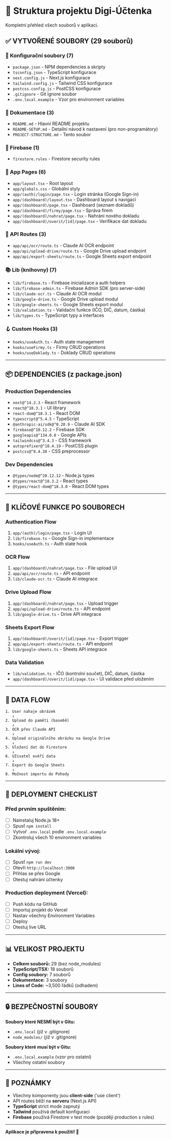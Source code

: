 # 📂 Struktura projektu Digi-Účtenka

Kompletní přehled všech souborů v aplikaci.

## ✅ VYTVOŘENÉ SOUBORY (29 souborů)

### 🔧 Konfigurační soubory (7)
- `package.json` - NPM dependencies a skripty
- `tsconfig.json` - TypeScript konfigurace
- `next.config.js` - Next.js konfigurace
- `tailwind.config.js` - Tailwind CSS konfigurace
- `postcss.config.js` - PostCSS konfigurace
- `.gitignore` - Git ignore soubor
- `.env.local.example` - Vzor pro environment variables

### 📖 Dokumentace (3)
- `README.md` - Hlavní README projektu
- `README-SETUP.md` - Detailní návod k nastavení (pro non-programátory)
- `PROJECT-STRUCTURE.md` - Tento soubor

### 🔐 Firebase (1)
- `firestore.rules` - Firestore security rules

### 📱 App Pages (6)
- `app/layout.tsx` - Root layout
- `app/globals.css` - Globální styly
- `app/(auth)/login/page.tsx` - Login stránka (Google Sign-in)
- `app/(dashboard)/layout.tsx` - Dashboard layout s navigací
- `app/(dashboard)/page.tsx` - Dashboard (seznam dokladů)
- `app/(dashboard)/firmy/page.tsx` - Správa firem
- `app/(dashboard)/nahrat/page.tsx` - Nahrání nového dokladu
- `app/(dashboard)/overit/[id]/page.tsx` - Verifikace dat dokladu

### 🔌 API Routes (3)
- `app/api/ocr/route.ts` - Claude AI OCR endpoint
- `app/api/upload-drive/route.ts` - Google Drive upload endpoint
- `app/api/export-sheets/route.ts` - Google Sheets export endpoint

### 📚 Lib (knihovny) (7)
- `lib/firebase.ts` - Firebase inicializace a auth helpers
- `lib/firebase-admin.ts` - Firebase Admin SDK (pro server-side)
- `lib/claude-ocr.ts` - Claude AI OCR modul
- `lib/google-drive.ts` - Google Drive upload modul
- `lib/google-sheets.ts` - Google Sheets export modul
- `lib/validation.ts` - Validační funkce (IČO, DIČ, datum, částka)
- `lib/types.ts` - TypeScript typy a interfaces

### 🪝 Custom Hooks (3)
- `hooks/useAuth.ts` - Auth state management
- `hooks/useFirmy.ts` - Firmy CRUD operations
- `hooks/useDoklady.ts` - Doklady CRUD operations

---

## 📦 DEPENDENCIES (z package.json)

### Production Dependencies
- `next@^14.2.3` - React framework
- `react@^18.3.1` - UI library
- `react-dom@^18.3.1` - React DOM
- `typescript@^5.4.5` - TypeScript
- `@anthropic-ai/sdk@^0.20.9` - Claude AI SDK
- `firebase@^10.12.2` - Firebase SDK
- `googleapis@^134.0.0` - Google APIs
- `tailwindcss@^3.4.3` - CSS framework
- `autoprefixer@^10.4.19` - PostCSS plugin
- `postcss@^8.4.38` - CSS preprocessor

### Dev Dependencies
- `@types/node@^20.12.12` - Node.js types
- `@types/react@^18.3.2` - React types
- `@types/react-dom@^18.3.0` - React DOM types

---

## 🎯 KLÍČOVÉ FUNKCE PO SOUBORECH

### Authentication Flow
1. `app/(auth)/login/page.tsx` - Login UI
2. `lib/firebase.ts` - Google Sign-in implementace
3. `hooks/useAuth.ts` - Auth state hook

### OCR Flow
1. `app/(dashboard)/nahrat/page.tsx` - File upload UI
2. `app/api/ocr/route.ts` - API endpoint
3. `lib/claude-ocr.ts` - Claude AI integrace

### Drive Upload Flow
1. `app/(dashboard)/nahrat/page.tsx` - Upload trigger
2. `app/api/upload-drive/route.ts` - API endpoint
3. `lib/google-drive.ts` - Drive API integrace

### Sheets Export Flow
1. `app/(dashboard)/overit/[id]/page.tsx` - Export trigger
2. `app/api/export-sheets/route.ts` - API endpoint
3. `lib/google-sheets.ts` - Sheets API integrace

### Data Validation
- `lib/validation.ts` - IČO (kontrolní součet), DIČ, datum, částka
- `app/(dashboard)/overit/[id]/page.tsx` - UI validace před uložením

---

## 🔄 DATA FLOW

```
1. User nahaje obrázek
   ↓
2. Upload do paměti (base64)
   ↓
3. OCR přes Claude API
   ↓
4. Upload originálního obrázku na Google Drive
   ↓
5. Uložení dat do Firestore
   ↓
6. Uživatel ověří data
   ↓
7. Export do Google Sheets
   ↓
8. Možnost importu do Pohody
```

---

## 🚀 DEPLOYMENT CHECKLIST

### Před prvním spuštěním:
- [ ] Nainstaluj Node.js 18+
- [ ] Spusť `npm install`
- [ ] Vytvoř `.env.local` podle `.env.local.example`
- [ ] Zkontroluj všech 10 environment variables

### Lokální vývoj:
- [ ] Spusť `npm run dev`
- [ ] Otevři `http://localhost:3000`
- [ ] Přihlas se přes Google
- [ ] Otestuj nahrání účtenky

### Production deployment (Vercel):
- [ ] Push kódu na GitHub
- [ ] Importuj projekt do Vercel
- [ ] Nastav všechny Environment Variables
- [ ] Deploy
- [ ] Otestuj live URL

---

## 📊 VELIKOST PROJEKTU

- **Celkem souborů:** 29 (bez node_modules)
- **TypeScript/TSX:** 18 souborů
- **Config soubory:** 7 souborů
- **Dokumentace:** 3 soubory
- **Lines of Code:** ~3,500 řádků (odhadem)

---

## 🔒 BEZPEČNOSTNÍ SOUBORY

**Soubory které NESMÍ být v Gitu:**
- `.env.local` (již v .gitignore)
- `node_modules/` (již v .gitignore)

**Soubory které musí být v Gitu:**
- `.env.local.example` (vzor pro ostatní)
- Všechny ostatní soubory

---

## 📝 POZNÁMKY

- Všechny komponenty jsou **client-side** ('use client')
- API routes běží na **serveru** (Next.js API)
- **TypeScript** strict mode zapnutý
- **Tailwind** používá default konfiguraci
- **Firebase** používá Firestore v test mode (později production s rules)

---

**Aplikace je připravena k použití! 🎉**
